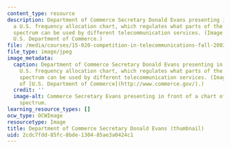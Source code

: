 ```yaml
---
content_type: resource
description: Department of Commerce Secretary Donald Evans presenting in front of
  a U.S. frequency allocation chart, which regulates what parts of the electromagnetic
  spectrum can be used by different telecommunication services. (Image courtesy of
  U.S. Department of Commerce.)
file: /media/courses/15-020-competition-in-telecommunications-fall-2003/2cdc7fdd85fc8bde130485ae3a0424c1_15-020f03-th.jpg
file_type: image/jpeg
image_metadata:
  caption: Department of Commerce Secretary Donald Evans presenting in front of a
    U.S. frequency allocation chart, which regulates what parts of the electromagnetic
    spectrum can be used by different telecommunication services. (Image courtesy
    of [U.S. Department of Commerce](http://www.commerce.gov/).)
  credit: ''
  image-alt: Commerce Secretary Evans presenting in front of a chart of the electromagnetic
    spectrum.
learning_resource_types: []
ocw_type: OCWImage
resourcetype: Image
title: Department of Commerce Secretary Donald Evans (thumbnail)
uid: 2cdc7fdd-85fc-8bde-1304-85ae3a0424c1
---
```

